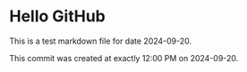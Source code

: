 # Hello GitHub
This is a test markdown file for date 2024-09-20.

This commit was created at exactly 12:00 PM on 2024-09-20.
